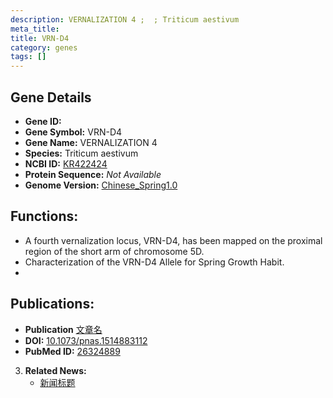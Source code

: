 ```yaml
---
description: VERNALIZATION 4 ;  ; Triticum aestivum
meta_title:
title: VRN-D4
category: genes
tags: []
---
```


## Gene Details
- **Gene ID:**	[](https://www.maizegdb.org/gene_center/gene/)
- **Gene Symbol:** VRN-D4
- **Gene Name:** VERNALIZATION 4
- **Species:** Triticum aestivum
- **NCBI ID:** [ KR422424 ]()
- **Protein Sequence:** *Not Available*
- **Genome Version:** [Chinese_Spring1.0](https://www.maizegdb.org/genome/assembly/Zm-B73-REFERENCE-NAM-5.0)

## Functions:
   - A fourth vernalization locus, VRN-D4, has been mapped on the proximal region of the short arm of chromosome 5D.
   - Characterization of the VRN-D4 Allele for Spring Growth Habit.
   - 

## Publications:
   - **Publication** [文章名](https://www.pnas.org/doi/10.1073/pnas.1514883112#supplementary-materials)
   - **DOI:** [10.1073/pnas.1514883112](https://www.pnas.org/doi/10.1073/pnas.1514883112#supplementary-materials)
   - **PubMed ID:** [26324889](https://pubmed.ncbi.nlm.nih.gov/26324889/)

3. **Related News:**
   - [新闻标题]()
